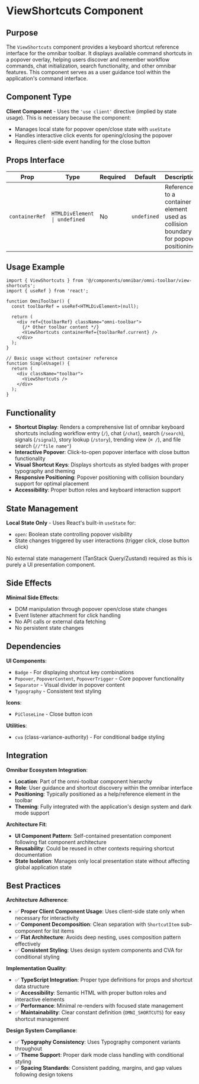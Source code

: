 # ViewShortcuts Component

## Purpose

The `ViewShortcuts` component provides a keyboard shortcut reference interface for the omnibar toolbar. It displays available command shortcuts in a popover overlay, helping users discover and remember workflow commands, chat initialization, search functionality, and other omnibar features. This component serves as a user guidance tool within the application's command interface.

## Component Type

**Client Component** - Uses the `'use client'` directive (implied by state usage). This is necessary because the component:
- Manages local state for popover open/close state with `useState`
- Handles interactive click events for opening/closing the popover
- Requires client-side event handling for the close button

## Props Interface

| Prop | Type | Required | Default | Description |
|------|------|----------|---------|-------------|
| `containerRef` | `HTMLDivElement \| undefined` | No | `undefined` | Reference to a container element used as collision boundary for popover positioning |

## Usage Example

```tsx
import { ViewShortcuts } from '@/components/omnibar/omni-toolbar/view-shortcuts';
import { useRef } from 'react';

function OmniToolbar() {
  const toolbarRef = useRef<HTMLDivElement>(null);

  return (
    <div ref={toolbarRef} className="omni-toolbar">
      {/* Other toolbar content */}
      <ViewShortcuts containerRef={toolbarRef.current} />
    </div>
  );
}

// Basic usage without container reference
function SimpleUsage() {
  return (
    <div className="toolbar">
      <ViewShortcuts />
    </div>
  );
}
```

## Functionality

- **Shortcut Display**: Renders a comprehensive list of omnibar keyboard shortcuts including workflow entry (`/`), chat (`/chat`), search (`/search`), signals (`/signal`), story lookup (`/story`), trending view (`⌘ /`), and file search (`//"file name"`)
- **Interactive Popover**: Click-to-open popover interface with close button functionality
- **Visual Shortcut Keys**: Displays shortcuts as styled badges with proper typography and theming
- **Responsive Positioning**: Popover positioning with collision boundary support for optimal placement
- **Accessibility**: Proper button roles and keyboard interaction support

## State Management

**Local State Only** - Uses React's built-in `useState` for:
- `open`: Boolean state controlling popover visibility
- State changes triggered by user interactions (trigger click, close button click)

No external state management (TanStack Query/Zustand) required as this is purely a UI presentation component.

## Side Effects

**Minimal Side Effects**:
- DOM manipulation through popover open/close state changes
- Event listener attachment for click handling
- No API calls or external data fetching
- No persistent state changes

## Dependencies

**UI Components**:
- `Badge` - For displaying shortcut key combinations
- `Popover`, `PopoverContent`, `PopoverTrigger` - Core popover functionality
- `Separator` - Visual divider in popover content
- `Typography` - Consistent text styling

**Icons**:
- `PiCloseLine` - Close button icon

**Utilities**:
- `cva` (class-variance-authority) - For conditional badge styling

## Integration

**Omnibar Ecosystem Integration**:
- **Location**: Part of the omni-toolbar component hierarchy
- **Role**: User guidance and shortcut discovery within the omnibar interface
- **Positioning**: Typically positioned as a help/reference element in the toolbar
- **Theming**: Fully integrated with the application's design system and dark mode support

**Architecture Fit**:
- **UI Component Pattern**: Self-contained presentation component following flat component architecture
- **Reusability**: Could be reused in other contexts requiring shortcut documentation
- **State Isolation**: Manages only local presentation state without affecting global application state

## Best Practices

**Architecture Adherence**:
- ✅ **Proper Client Component Usage**: Uses client-side state only when necessary for interactivity
- ✅ **Component Decomposition**: Clean separation with `ShortcutItem` sub-component for list items
- ✅ **Flat Architecture**: Avoids deep nesting, uses composition pattern effectively
- ✅ **Consistent Styling**: Uses design system components and CVA for conditional styling

**Implementation Quality**:
- ✅ **TypeScript Integration**: Proper type definitions for props and shortcut data structure
- ✅ **Accessibility**: Semantic HTML with proper button roles and interactive elements
- ✅ **Performance**: Minimal re-renders with focused state management
- ✅ **Maintainability**: Clear constant definition (`OMNI_SHORTCUTS`) for easy shortcut management

**Design System Compliance**:
- ✅ **Typography Consistency**: Uses Typography component variants throughout
- ✅ **Theme Support**: Proper dark mode class handling with conditional styling
- ✅ **Spacing Standards**: Consistent padding, margins, and gap values following design tokens